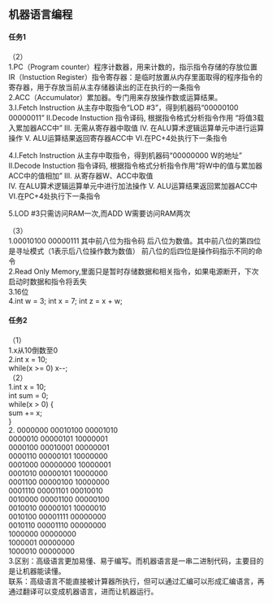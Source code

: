 ## 机器语言编程

#### 任务1
（2）  
1.PC（Program counter）程序计数器，用来计数的，指示指令存储的存放位置    
IR（Instuction Register）指令寄存器：是临时放置从内存里面取得的程序指令的寄存器，用于存放当前从主存储器读出的正在执行的一条指令    
2.ACC（Accumulator）累加器。专门用来存放操作数或运算结果。  
3.I.Fetch Instruction 从主存中取指令“LOD #3”，得到机器码“00000100 00000011”
II.Decode Instuction 指令译码, 根据指令格式分析指令作用 “将值3载入累加器ACC中”
III. 无需从寄存器中取值
IV. 在ALU算术逻辑运算单元中进行运算操作
V. ALU运算结果返回寄存器ACC中
VI.在PC+4处执行下一条指令  

4.I.Fetch Instruction 从主存中取指令，得到机器码“00000000 W的地址”
II.Decode Instuction 指令译码, 根据指令格式分析指令作用“将W中的值与累加器ACC中的值相加”
III. 从寄存器W、ACC中取值  
IV. 在ALU算术逻辑运算单元中进行加法操作 
V. ALU运算结果返回累加器ACC中
VI.在PC+4处执行下一条指令  

5.LOD #3只需访问RAM一次,而ADD W需要访问RAM两次

（3）  
1.00010100 00000111  其中前八位为指令码 后八位为数值。其中前八位的第四位是寻址模式（1表示后八位操作数为数值） 前八位的后四位是操作码指示不同的命令  
2.Read Only Memory,里面只是暂时存储数据和相关指令，如果电源断开，下次启动时数据和指令将丢失  
3.16位  
4.int w = 3; int x = 7; int z = x + w;

#### 任务2
（1）  
1.x从10倒数至0  
2.int x = 10;  
while(x >= 0) x--;  
（2）  
1.int x = 10;   
int sum = 0;  
while(x > 0) {  
  sum += x;  
}   
2. 0000000 00010100 00001010  
0000010 00000101 10000001  
0000100 00010001 00000001  
0000110 00000101 10000000  
0001000 00000000 10000001  
0001010 00000101 10000000  
0001100 00000100 10000000  
0001110 00001101 00010010  
0010000 00001100 00000100  
0010010 00000101 10000010  
0010100 00001111 00000000  
0010110 00001110 00000000  
1000000 00000000   
1000001 00000000   
1000010 00000000   
3.区别：高级语言更加易懂、易于编写。而机器语言是一串二进制代码，主要目的是让机器能读懂。  
联系：高级语言不能直接被计算器所执行，但可以通过汇编可以形成汇编语言，再通过翻译可以变成机器语言，进而让机器运行。  

